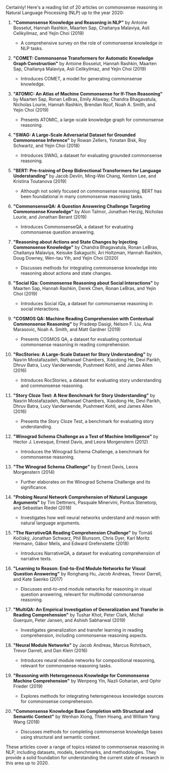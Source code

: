 Certainly! Here's a reading list of 20 articles on commonsense reasoning in Natural Language Processing (NLP) up to the year 2020:

1. **"Commonsense Knowledge and Reasoning in NLP"** by Antoine Bosselut, Hannah Rashkin, Maarten Sap, Chaitanya Malaviya, Asli Celikyilmaz, and Yejin Choi (2019)
   - A comprehensive survey on the role of commonsense knowledge in NLP tasks.

2. **"COMET: Commonsense Transformers for Automatic Knowledge Graph Construction"** by Antoine Bosselut, Hannah Rashkin, Maarten Sap, Chaitanya Malaviya, Asli Celikyilmaz, and Yejin Choi (2019)
   - Introduces COMET, a model for generating commonsense knowledge.

3. **"ATOMIC: An Atlas of Machine Commonsense for If-Then Reasoning"** by Maarten Sap, Ronan LeBras, Emily Allaway, Chandra Bhagavatula, Nicholas Lourie, Hannah Rashkin, Brendan Roof, Noah A. Smith, and Yejin Choi (2019)
   - Presents ATOMIC, a large-scale knowledge graph for commonsense reasoning.

4. **"SWAG: A Large-Scale Adversarial Dataset for Grounded Commonsense Inference"** by Rowan Zellers, Yonatan Bisk, Roy Schwartz, and Yejin Choi (2018)
   - Introduces SWAG, a dataset for evaluating grounded commonsense reasoning.

5. **"BERT: Pre-training of Deep Bidirectional Transformers for Language Understanding"** by Jacob Devlin, Ming-Wei Chang, Kenton Lee, and Kristina Toutanova (2019)
   - Although not solely focused on commonsense reasoning, BERT has been foundational in many commonsense reasoning tasks.

6. **"CommonsenseQA: A Question Answering Challenge Targeting Commonsense Knowledge"** by Alon Talmor, Jonathan Herzig, Nicholas Lourie, and Jonathan Berant (2019)
   - Introduces CommonsenseQA, a dataset for evaluating commonsense question answering.

7. **"Reasoning about Actions and State Changes by Injecting Commonsense Knowledge"** by Chandra Bhagavatula, Ronan LeBras, Chaitanya Malaviya, Keisuke Sakaguchi, Ari Holtzman, Hannah Rashkin, Doug Downey, Wen-tau Yih, and Yejin Choi (2020)
   - Discusses methods for integrating commonsense knowledge into reasoning about actions and state changes.

8. **"Social IQa: Commonsense Reasoning about Social Interactions"** by Maarten Sap, Hannah Rashkin, Derek Chen, Ronan LeBras, and Yejin Choi (2019)
   - Introduces Social IQa, a dataset for commonsense reasoning in social interactions.

9. **"COSMOS QA: Machine Reading Comprehension with Contextual Commonsense Reasoning"** by Pradeep Dasigi, Nelson F. Liu, Ana Marasovic, Noah A. Smith, and Matt Gardner (2019)
   - Presents COSMOS QA, a dataset for evaluating contextual commonsense reasoning in reading comprehension.

10. **"RocStories: A Large-Scale Dataset for Story Understanding"** by Nasrin Mostafazadeh, Nathanael Chambers, Xiaodong He, Devi Parikh, Dhruv Batra, Lucy Vanderwende, Pushmeet Kohli, and James Allen (2016)
    - Introduces RocStories, a dataset for evaluating story understanding and commonsense reasoning.

11. **"Story Cloze Test: A New Benchmark for Story Understanding"** by Nasrin Mostafazadeh, Nathanael Chambers, Xiaodong He, Devi Parikh, Dhruv Batra, Lucy Vanderwende, Pushmeet Kohli, and James Allen (2016)
    - Presents the Story Cloze Test, a benchmark for evaluating story understanding.

12. **"Winograd Schema Challenge as a Test of Machine Intelligence"** by Hector J. Levesque, Ernest Davis, and Leora Morgenstern (2012)
    - Introduces the Winograd Schema Challenge, a benchmark for commonsense reasoning.

13. **"The Winograd Schema Challenge"** by Ernest Davis, Leora Morgenstern (2014)
    - Further elaborates on the Winograd Schema Challenge and its significance.

14. **"Probing Neural Network Comprehension of Natural Language Arguments"** by Tim Dettmers, Pasquale Minervini, Pontus Stenetorp, and Sebastian Riedel (2018)
    - Investigates how well neural networks understand and reason with natural language arguments.

15. **"The NarrativeQA Reading Comprehension Challenge"** by Tomáš Kočiský, Jonathan Schwarz, Phil Blunsom, Chris Dyer, Karl Moritz Hermann, Gábor Melis, and Edward Grefenstette (2018)
    - Introduces NarrativeQA, a dataset for evaluating comprehension of narrative texts.

16. **"Learning to Reason: End-to-End Module Networks for Visual Question Answering"** by Ronghang Hu, Jacob Andreas, Trevor Darrell, and Kate Saenko (2017)
    - Discusses end-to-end module networks for reasoning in visual question answering, relevant for multimodal commonsense reasoning.

17. **"MultiQA: An Empirical Investigation of Generalization and Transfer in Reading Comprehension"** by Tushar Khot, Peter Clark, Michal Guerquin, Peter Jansen, and Ashish Sabharwal (2019)
    - Investigates generalization and transfer learning in reading comprehension, including commonsense reasoning aspects.

18. **"Neural Module Networks"** by Jacob Andreas, Marcus Rohrbach, Trevor Darrell, and Dan Klein (2016)
    - Introduces neural module networks for compositional reasoning, relevant for commonsense reasoning tasks.

19. **"Reasoning with Heterogeneous Knowledge for Commonsense Machine Comprehension"** by Wenpeng Yin, Nazli Goharian, and Ophir Frieder (2019)
    - Explores methods for integrating heterogeneous knowledge sources for commonsense comprehension.

20. **"Commonsense Knowledge Base Completion with Structural and Semantic Context"** by Wenhan Xiong, Thien Hoang, and William Yang Wang (2018)
    - Discusses methods for completing commonsense knowledge bases using structural and semantic context.

These articles cover a range of topics related to commonsense reasoning in NLP, including datasets, models, benchmarks, and methodologies. They provide a solid foundation for understanding the current state of research in this area up to 2020.
